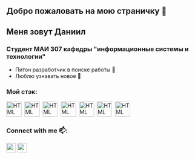 ## Добро пожаловать на мою страничку :sparkler:

## Меня зовут Даниил 

### Студент МАИ 307 кафедры "информационные системы и технологии"

- Питон разработчик в поиске работы :page_with_curl:
- Люблю узнавать новое :bow:

### Мой стэк:
<div class = 'flex'>
    <img src='https://user-images.githubusercontent.com/25181517/183423507-c056a6f9-1ba8-4312-a350-19bcbc5a8697.png' title = 'HTML' alt  = 'HTML' width = "40" height = "40"/>&nbsp
    <img src='https://github.com/marwin1991/profile-technology-icons/assets/62091613/9bf5650b-e534-4eae-8a26-8379d076f3b4' title = 'HTML' alt  = 'HTML' width = "40" height = "40"/>&nbsp
    <img src='https://github.com/marwin1991/profile-technology-icons/assets/76012086/4ec200c2-acdf-4c42-b419-cd49cba3d09f' title = 'HTML' alt  = 'HTML' width = "40" height = "40"/>&nbsp
    <img src='https://user-images.githubusercontent.com/25181517/117208740-bfb78400-adf5-11eb-97bb-09072b6bedfc.png' title = 'HTML' alt  = 'HTML' width = "40" height = "40"/>&nbsp
    <img src='https://user-images.githubusercontent.com/25181517/193427941-9437dbbe-376f-40dc-9573-0ef5c02a26a7.png' title = 'HTML' alt  = 'HTML' width = "40" height = "40"/>&nbsp
    <img src='https://user-images.githubusercontent.com/25181517/192108891-d86b6220-e232-423a-bf5f-90903e6887c3.png' title = 'HTML' alt  = 'HTML' width = "40" height = "40"/>&nbsp
    <img src='https://user-images.githubusercontent.com/25181517/192106073-90fffafe-3562-4ff9-a37e-c77a2da0ff58.png' title = 'HTML' alt  = 'HTML' width = "40" height = "40"/>&nbsp

### Connect with me :mailbox::
<p> <a href="daniilligai@gmail.com"><img src="https://cdn.worldvectorlogo.com/logos/official-gmail-icon-2020-.svg" height=25></a> <a href="https://t.me/vadimzvadim"><img src="https://upload.wikimedia.org/wikipedia/commons/thumb/8/82/Telegram_logo.svg/768px-Telegram_logo.svg.png?20220101141644" height=25></a>

<!--
**cppDL/cppDL** is a ✨ _special_ ✨ repository because its `README.md` (this file) appears on your GitHub profile.

Here are some ideas to get you started:

- 🔭 I’m currently working on ...
- 🌱 I’m currently learning ...
- 👯 I’m looking to collaborate on ...
- 🤔 I’m looking for help with ...
- 💬 Ask me about ...
- 📫 How to reach me: ...
- 😄 Pronouns: ...
- ⚡ Fun fact: ...
-->
